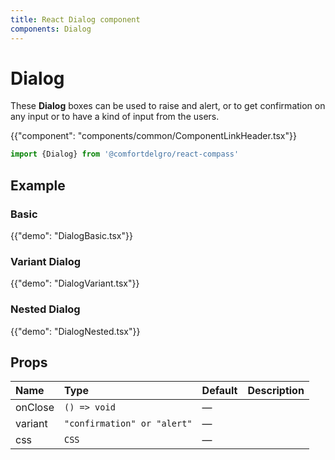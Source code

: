 ```yaml
---
title: React Dialog component
components: Dialog
---
```


# Dialog

<p class="description">These <b>Dialog</b> boxes can be used to raise and alert, or to get confirmation on any input or to have a kind of input from the users.
</p>

{{"component": "components/common/ComponentLinkHeader.tsx"}}

```jsx
import {Dialog} from '@comfortdelgro/react-compass'
```

## Example

### Basic

{{"demo": "DialogBasic.tsx"}}

### Variant Dialog

{{"demo": "DialogVariant.tsx"}}

### Nested Dialog

{{"demo": "DialogNested.tsx"}}

## Props

| Name    | Type                        | Default | Description |
| :------ | :-------------------------- | :------ | :---------- |
| onClose | `() => void`                | —       |             |
| variant | `"confirmation" or "alert"` | —       |             |
| css     | `CSS`                       | —       |             |
